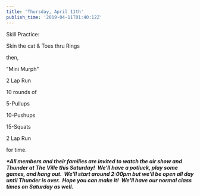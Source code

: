 ```yaml
---
title: 'Thursday, April 11th'
publish_time: '2019-04-11T01:40:12Z'
---
```


Skill Practice:

Skin the cat & Toes thru Rings

then,

"Mini Murph"

2 Lap Run

10 rounds of

5-Pullups

10-Pushups

15-Squats

2 Lap Run

for time.

***\*All members and their families are invited to watch the air show
and Thunder at The Ville this Saturday!  We'll have a potluck, play some
games, and hang out.  We'll start around 2:00pm but we'll be open all
day until Thunder is over.  Hope you can make it!  We'll have our normal
class times on Saturday as well.***
